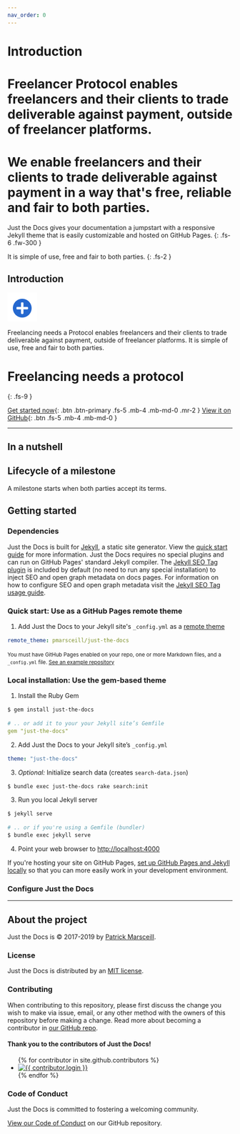 ```yaml
---
nav_order: 0
---
```


# Introduction

# Freelancer Protocol enables freelancers and their clients to trade deliverable against payment, outside of freelancer platforms.

# We enable freelancers and their clients to trade deliverable against payment in a way that's free, reliable and fair to both parties.

Just the Docs gives your documentation a jumpstart with a responsive Jekyll theme that is easily customizable and hosted on GitHub Pages.
{: .fs-6 .fw-300 }

It is simple of use, free and fair to both parties.
{: .fs-2 }

## Introduction

![GitHub Logo](/images/pic.png)

<!-- Format: ![Alt Text](url) -->

Freelancing needs a Protocol enables freelancers and their clients to trade deliverable against payment, outside of freelancer platforms. It is simple of use, free and fair to both parties.

# Freelancing needs a protocol

{: .fs-9 }

[Get started now](#getting-started){: .btn .btn-primary .fs-5 .mb-4 .mb-md-0 .mr-2 } [View it on GitHub](https://github.com/pmarsceill/just-the-docs){: .btn .fs-5 .mb-4 .mb-md-0 }

---

## In a nutshell

## Lifecycle of a milestone

A milestone starts when both parties accept its terms.

## Getting started

### Dependencies

Just the Docs is built for [Jekyll](https://jekyllrb.com), a static site generator. View the [quick start guide](https://jekyllrb.com/docs/) for more information. Just the Docs requires no special plugins and can run on GitHub Pages' standard Jekyll compiler. The [Jekyll SEO Tag plugin](https://github.com/jekyll/jekyll-seo-tag) is included by default (no need to run any special installation) to inject SEO and open graph metadata on docs pages. For information on how to configure SEO and open graph metadata visit the [Jekyll SEO Tag usage guide](https://jekyll.github.io/jekyll-seo-tag/usage/).

### Quick start: Use as a GitHub Pages remote theme

1. Add Just the Docs to your Jekyll site's `_config.yml` as a [remote theme](https://blog.github.com/2017-11-29-use-any-theme-with-github-pages/)

```yaml
remote_theme: pmarsceill/just-the-docs
```

<small>You must have GitHub Pages enabled on your repo, one or more Markdown files, and a `_config.yml` file. [See an example repository](https://github.com/pmarsceill/jtd-remote)</small>

### Local installation: Use the gem-based theme

1. Install the Ruby Gem

```bash
$ gem install just-the-docs
```

```yaml
# .. or add it to your your Jekyll site’s Gemfile
gem "just-the-docs"
```

2. Add Just the Docs to your Jekyll site’s `_config.yml`

```yaml
theme: "just-the-docs"
```

3. _Optional:_ Initialize search data (creates `search-data.json`)

```bash
$ bundle exec just-the-docs rake search:init
```

3. Run you local Jekyll server

```bash
$ jekyll serve
```

```bash
# .. or if you're using a Gemfile (bundler)
$ bundle exec jekyll serve
```

4. Point your web browser to [http://localhost:4000](http://localhost:4000)

If you're hosting your site on GitHub Pages, [set up GitHub Pages and Jekyll locally](https://help.github.com/en/articles/setting-up-your-github-pages-site-locally-with-jekyll) so that you can more easily work in your development environment.

### Configure Just the Docs

---

## About the project

Just the Docs is &copy; 2017-2019 by [Patrick Marsceill](http://patrickmarsceill.com).

### License

Just the Docs is distributed by an [MIT license](https://github.com/pmarsceill/just-the-docs/tree/master/LICENSE.txt).

### Contributing

When contributing to this repository, please first discuss the change you wish to make via issue,
email, or any other method with the owners of this repository before making a change. Read more about becoming a contributor in [our GitHub repo](https://github.com/pmarsceill/just-the-docs#contributing).

#### Thank you to the contributors of Just the Docs!

<ul class="list-style-none">
{% for contributor in site.github.contributors %}
  <li class="d-inline-block mr-1">
     <a href="{{ contributor.html_url }}"><img src="{{ contributor.avatar_url }}" width="32" height="32" alt="{{ contributor.login }}"/></a>
  </li>
{% endfor %}
</ul>

### Code of Conduct

Just the Docs is committed to fostering a welcoming community.

[View our Code of Conduct](https://github.com/pmarsceill/just-the-docs/tree/master/CODE_OF_CONDUCT.md) on our GitHub repository.
